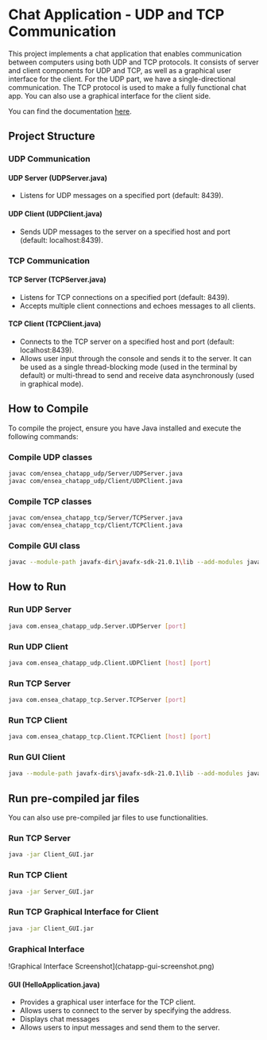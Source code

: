 # Chat Application - UDP and TCP Communication

This project implements a chat application that enables communication between computers using both UDP and TCP protocols. It consists of server and client components for UDP and TCP, as well as a graphical user interface for the client.
For the UDP part, we have a single-directional communication.
The TCP protocol is used to make a fully functional chat app. You can also use a graphical interface for the client side.

You can find the documentation [here](https://mma1377.github.io/network_chat_app/).

## Project Structure

### UDP Communication

#### UDP Server (UDPServer.java)
- Listens for UDP messages on a specified port (default: 8439).

#### UDP Client (UDPClient.java)
- Sends UDP messages to the server on a specified host and port (default: localhost:8439).

### TCP Communication

#### TCP Server (TCPServer.java)
- Listens for TCP connections on a specified port (default: 8439).
- Accepts multiple client connections and echoes messages to all clients.

#### TCP Client (TCPClient.java)
- Connects to the TCP server on a specified host and port (default: localhost:8439).
- Allows user input through the console and sends it to the server. It can be used as a single thread-blocking mode (used in the terminal by default) or multi-thread to send and receive data asynchronously (used in graphical mode). 

## How to Compile

To compile the project, ensure you have Java installed and execute the following commands:

### Compile UDP classes
```bash
javac com/ensea_chatapp_udp/Server/UDPServer.java
javac com/ensea_chatapp_udp/Client/UDPClient.java
```

### Compile TCP classes
```bash
javac com/ensea_chatapp_tcp/Server/TCPServer.java
javac com/ensea_chatapp_tcp/Client/TCPClient.java
```

### Compile GUI class
```bash
javac --module-path javafx-dir\javafx-sdk-21.0.1\lib --add-modules javafx.controls com/ensea_chatapp_gui/ChatApplication.java
```

## How to Run

### Run UDP Server
```bash
java com.ensea_chatapp_udp.Server.UDPServer [port]
```

### Run UDP Client
```bash
java com.ensea_chatapp_udp.Client.UDPClient [host] [port]
```

### Run TCP Server
```bash
java com.ensea_chatapp_tcp.Server.TCPServer [port]
```

### Run TCP Client
```bash
java com.ensea_chatapp_tcp.Client.TCPClient [host] [port]
```

### Run GUI Client
```bash
java --module-path javafx-dirs\javafx-sdk-21.0.1\lib --add-modules javafx.controls com.ensea_chatapp_gui.ChatApplication 
```

## Run pre-compiled jar files
You can also use pre-compiled jar files to use functionalities.
### Run TCP Server
```bash
java -jar Client_GUI.jar  
```
### Run TCP Client 
```bash
java -jar Server_GUI.jar  
```

### Run TCP Graphical Interface for Client
```bash
java -jar Client_GUI.jar  
```

### Graphical Interface

!Graphical Interface Screenshot](chatapp-gui-screenshot.png)

#### GUI (HelloApplication.java)
- Provides a graphical user interface for the TCP client.
- Allows users to connect to the server by specifying the address.
- Displays chat messages
- Allows users to input messages and send them to the server.
